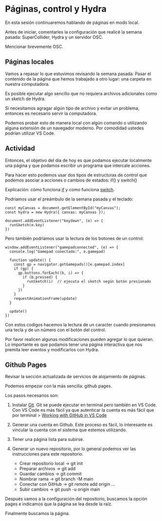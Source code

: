 # Páginas, control y Hydra

En esta sesión continuaremos hablando de páginas en modo local. 

Antes de iniciar, comentarles la configuración que realicé la semana pasada: SuperCollider, Hydra y un servidor OSC. 

Mencionar brevemente OSC. 

## Páginas locales

Vamos a repasar lo que estuvimos revisando la semana pasada: Pasar el contenido de la página que hemos trabajado a otro lugar: una carpeta en nuestra computadora. 

Es posible ejecutar algo sencillo que no requiera archivos adicionales como un sketch de Hydra. 

Si necesitamos agragar algún tipo de archivo y evitar un problema, entonces es necesario servir la computadora. 

Podemos probar esto de manera local con algún comando o utilizando alguna extensión de un navegador moderno. Por comodidad ustedes podrían utilizar VS Code. 

## Actividad 

Entonces, el objetivo del día de hoy es que podamos ejecutar localmente una página y que podamos escribir un programa que intercale acciones.

Para hacer esto podemos usar dos tipos de estructuras de control que podemos asociar a acciones o cambios de estados: if() y switch()

Explicación: cómo funciona [if](https://developer.mozilla.org/en-US/docs/Web/JavaScript/Reference/Statements/if...else) y como funciona [switch](https://developer.mozilla.org/en-US/docs/Web/JavaScript/Reference/Statements/switch). 

Podríamos usar el preámbulo de la semana pasada y el teclado: 

```
const myCanvas = document.getElementById("myCanvas");
const hydra = new Hydra({ canvas: myCanvas });

document.addEventListener("keydown", (e) => {
  runSketch(e.key)
})
```

Pero también podríamos usar la lectura de los botones de un control: 

```
window.addEventListener("gamepadconnected", (e) => {
  console.log("Gamepad conectado:", e.gamepad)
  
  function update() {
    const gp = navigator.getGamepads()[e.gamepad.index]
    if (gp) {
      gp.buttons.forEach((b, i) => {
        if (b.pressed) {
          runSketch(i)  // ejecuta el sketch según botón presionado
        }
      })
    }
    requestAnimationFrame(update)
  }
  
  update()
})
```

Con estos codigos hacemos la lectura de un caracter cuando presionamos una tecla y de un número con el botón del control. 

Por favor realicen algunas modificaciones pueden agregar lo que quieran. Lo importante es que podamos tener una página interactiva que nos premita leer eventos y modificarlos con Hydra. 

## Github Pages

Revisar la sección actualizada de servicios de alojamiento de páginas. 

Podemos empezar con la más sencilla: github pages. 

Los pasos necesarios son:

1. Instalar [Git](https://git-scm.com/downloads). Git se puede ejecutar en terminal pero también  en VS Code. Con VS Code es más fácil ya que autenticar la cuenta es más fácil que por terminal > [Working with GitHub in VS Code
](https://code.visualstudio.com/docs/sourcecontrol/github)

2. Generar una cuenta en Github. Este proceso es fácil, lo interesante es vincular la cuenta con el sistema que estemos utilizando. 

3. Tener una página lista para subirse. 

4. Generar un nuevo repositorio, por lo general podemos ver las instrucciones para este repositorio. 

    - Crear repositorio local → git init
    - Preparar archivos → git add
    - Guardar cambios → git commit
    - Nombrar rama → git branch -M main
    - Conectar con GitHub → git remote add origin ...
    - Subir cambios → git push -u origin main

Después vamos a la configuración del repositorio, buscamos la opción pages e indicamos que la página se lea desde la raíz. 

Finalmente buscamos la página. 